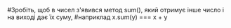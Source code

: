 #Зробіть, щоб в чисел з'явився метод sum(), який отримує інше число і на виході дає їх суму, 
#наприклад x.sum(y) === x + y